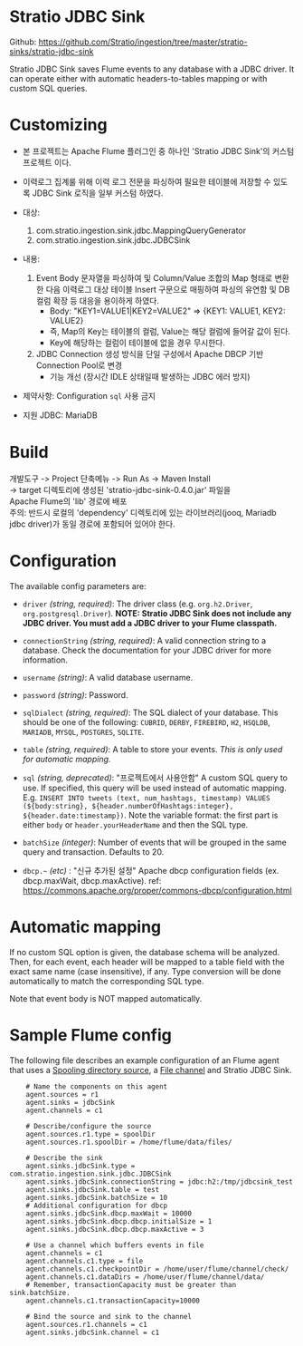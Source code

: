 Stratio JDBC Sink
=================
Github: https://github.com/Stratio/ingestion/tree/master/stratio-sinks/stratio-jdbc-sink

Stratio JDBC Sink saves Flume events to any database with a JDBC driver.
It can operate either with automatic headers-to-tables mapping or with custom SQL queries.

Customizing
=============
* 본 프로젝트는 Apache Flume 플러그인 중 하나인 'Stratio JDBC Sink'의 커스텀 프로젝트 이다.
* 이력로그 집계룰 위해 이력 로그 전문을 파싱하여 필요한 테이블에 저장할 수 있도록 JDBC Sink 로직을 일부 커스텀 하였다.

* 대상:
   1) com.stratio.ingestion.sink.jdbc.MappingQueryGenerator
   2) com.stratio.ingestion.sink.jdbc.JDBCSink

* 내용:
   1) Event Body 문자열을 파싱하여 및 Column/Value 조합의 Map 형태로 변환한 다음 이력로그 대상 테이블 Insert 구문으로 매핑하여 파싱의 유연함 및 DB 컬럼 확장 등 대응을 용이하게 하였다.
      - Body: "KEY1=VALUE1|KEY2=VALUE2" => {KEY1: VALUE1, KEY2: VALUE2}
      - 즉, Map의 Key는 테이블의 컬럼, Value는 해당 컬럼에 들어갈 값이 된다.
      - Key에 해당하는 컬럼이 테이블에 없을 경우 무시한다.
   2) JDBC Connection 생성 방식을 단일 구성에서 Apache DBCP 기반 Connection Pool로 변경
      - 기능 개선 (장시간 IDLE 상태일때 발생하는 JDBC 에러 방지)

* 제약사항: Configuration `sql` 사용 금지

* 지원 JDBC: MariaDB

Build
=============
개발도구 -> Project 단축메뉴 -> Run As -> Maven Install<br>
-> target 디렉토리에 생성된 'stratio-jdbc-sink-0.4.0.jar' 파일을<br>
Apache Flume의 'lib' 경로에 배포<br>
주의: 반드시 로컬의 'dependency' 디렉토리에 있는 라이브러리(jooq, Mariadb jdbc driver)가 동일 경로에 포함되어 있어야 한다.

Configuration
=============

The available config parameters are:

- `driver` *(string, required)*: The driver class (e.g. `org.h2.Driver`, `org.postgresql.Driver`). **NOTE: Stratio JDBC Sink does not include any JDBC driver. You must add a JDBC driver to your Flume classpath.**

- `connectionString` *(string, required)*: A valid connection string to a database. Check the documentation for your JDBC driver for more information.

- `username` *(string)*: A valid database username.

- `password` *(string)*: Password.

- `sqlDialect` *(string, required)*: The SQL dialect of your database. This should be one of the following: `CUBRID`, `DERBY`, `FIREBIRD`, `H2`, `HSQLDB`, `MARIADB`, `MYSQL`, `POSTGRES`, `SQLITE`. 

- `table` *(string, required)*: A table to store your events. *This is only used for automatic mapping.*

- `sql` *(string, deprecated)*: "프로젝트에서 사용안함" A custom SQL query to use. If specified, this query will be used instead of automatic mapping. E.g. `INSERT INTO tweets (text, num_hashtags, timestamp) VALUES (${body:string}, ${header.numberOfHashtags:integer}, ${header.date:timestamp})`. Note the variable format: the first part is either `body` or `header.yourHeaderName` and then the SQL type.

- `batchSize` *(integer)*: Number of events that will be grouped in the same query and transaction. Defaults to 20.

- `dbcp.~` *(etc)* : "신규 추가된 설정" Apache dbcp configuration fields (ex. dbcp.maxWait, dbcp.maxActive). ref: https://commons.apache.org/proper/commons-dbcp/configuration.html

Automatic mapping
=================

If no custom SQL option is given, the database schema will be analyzed. Then, for each event, each header will be mapped to a table field with the exact same name (case insensitive), if any. Type conversion will be done automatically to match the corresponding SQL type.

Note that event body is NOT mapped automatically.

Sample Flume config
===================

The following file describes an example configuration of an Flume agent that uses a [Spooling directory source](http://flume.apache.org/FlumeUserGuide.html#spooling-directory-source), a [File channel](http://flume.apache.org/FlumeUserGuide.html#file-channel) and Stratio JDBC Sink.

``` 
    # Name the components on this agent
    agent.sources = r1
    agent.sinks = jdbcSink
    agent.channels = c1

    # Describe/configure the source
    agent.sources.r1.type = spoolDir
    agent.sources.r1.spoolDir = /home/flume/data/files/

    # Describe the sink
    agent.sinks.jdbcSink.type = com.stratio.ingestion.sink.jdbc.JDBCSink
    agent.sinks.jdbcSink.connectionString = jdbc:h2:/tmp/jdbcsink_test
    agent.sinks.jdbcSink.table = test
    agent.sinks.jdbcSink.batchSize = 10
    # Additional configuration for dbcp
	agent.sinks.jdbcSink.dbcp.maxWait = 10000
	agent.sinks.jdbcSink.dbcp.dbcp.initialSize = 1
	agent.sinks.jdbcSink.dbcp.dbcp.maxActive = 3

    # Use a channel which buffers events in file
    agent.channels = c1
    agent.channels.c1.type = file
    agent.channels.c1.checkpointDir = /home/user/flume/channel/check/
    agent.channels.c1.dataDirs = /home/user/flume/channel/data/
    # Remember, transactionCapacity must be greater than sink.batchSize.
    agent.channels.c1.transactionCapacity=10000 

    # Bind the source and sink to the channel
    agent.sources.r1.channels = c1
    agent.sinks.jdbcSink.channel = c1
```

